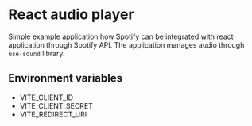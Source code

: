 # React audio player

Simple example application how Spotify can be integrated with react application through Spotify API. The application manages audio through `use-sound` library.

## Environment variables

- VITE_CLIENT_ID
- VITE_CLIENT_SECRET
- VITE_REDIRECT_URI